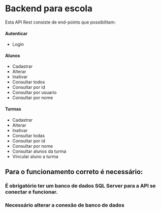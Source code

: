 # Backend para escola 

Esta API Rest consiste de end-points que possibilitam:

#### Autenticar

- Login

#### Alunos

- Cadastrar
- Alterar
- Inativar
- Consultar todos
- Consultar por id
- Consultar por usuario
- Consultar por nome

#### Turmas

- Cadastrar
- Alterar
- Inativar
- Consultar todas
- Consultar por id
- Consultar por nome
- Consultar alunos da turma
- Vincular aluno a turma


## Para o funcionamento correto é necessário:

### É obrigatório ter um banco de dados SQL Server para a API se conectar e funcionar.
### Necessário alterar a conexão de banco de dados
